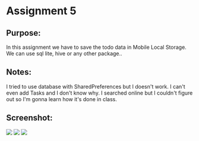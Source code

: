 # Assignment 5

## Purpose:
In this assignment we have to save the todo data in Mobile Local Storage. We can use sql lite, hive or any other package..

## Notes:
I tried to use database with SharedPreferences but I doesn't work. I can't even add Tasks and I don't know why. I searched online but I couldn't figure out so I'm gonna learn how it's done in class.

## Screenshot:
![](https://github.com/Nashiria/Flutter/blob/main/Assignment%205/Screenshots/Screenshot1.png)
![](https://github.com/Nashiria/Flutter/blob/main/Assignment%205/Screenshots/Screenshot2.png)
![](https://github.com/Nashiria/Flutter/blob/main/Assignment%205/Screenshots/Screenshot3.png)

